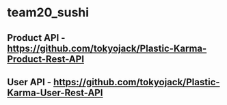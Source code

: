 # team20_sushi

## Product API - https://github.com/tokyojack/Plastic-Karma-Product-Rest-API

## User API - https://github.com/tokyojack/Plastic-Karma-User-Rest-API
